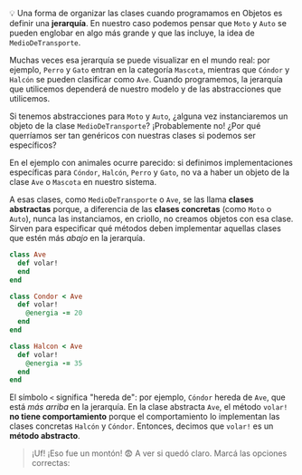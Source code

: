 :bulb: Una forma de organizar las clases cuando programamos en Objetos es definir una **jerarquía**. En nuestro caso podemos pensar que `Moto` y `Auto` se pueden englobar en algo más grande y que las incluye, la idea de `MedioDeTransporte`.

Muchas veces esa jerarquía se puede visualizar en el mundo real: por ejemplo, `Perro` y `Gato` entran en la categoría `Mascota`, mientras que `Cóndor` y `Halcón` se pueden clasificar como `Ave`. Cuando programemos, la jerarquía que utilicemos dependerá de nuestro modelo y de las abstracciones que utilicemos.

Si tenemos abstracciones para `Moto` y `Auto`, ¿alguna vez instanciaremos un objeto de la clase `MedioDeTransporte`? ¡Probablemente no! ¿Por qué querríamos ser tan genéricos con nuestras clases si podemos ser específicos? 

En el ejemplo con animales ocurre parecido: si definimos implementaciones específicas para `Cóndor`, `Halcón`, `Perro` y `Gato`, no va a haber un objeto de la clase `Ave` o `Mascota` en nuestro sistema.

A esas clases, como `MedioDeTransporte` o `Ave`, se las llama **clases abstractas** porque, a diferencia de las **clases concretas** (como `Moto` o `Auto`), nunca las instanciamos, en criollo, no creamos objetos con esa clase. Sirven para especificar qué métodos deben implementar aquellas clases que estén más _abajo_ en la jerarquía.

```ruby
class Ave
  def volar!
  end
end

class Condor < Ave
  def volar!
    @energia -= 20
  end
end

class Halcon < Ave
  def volar!
    @energia -= 35
  end
end
```

El símbolo `<` significa "hereda de": por ejemplo, `Cóndor` hereda de `Ave`, que está _más arriba_ en la jerarquía. En la clase abstracta `Ave`, el método `volar!` **no tiene comportamiento** porque el comportamiento lo implementan las clases concretas `Halcón` y `Cóndor`. Entonces, decimos que `volar!` es un **método abstracto**.

> ¡Uf! ¡Eso fue un montón! :fearful: A ver si quedó claro. Marcá las opciones correctas: